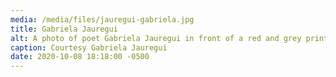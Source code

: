 ```yaml
---
media: /media/files/jauregui-gabriela.jpg
title: Gabriela Jauregui
alt: A photo of poet Gabriela Jauregui in front of a red and grey print in a frame.
caption: Courtesy Gabriela Jauregui
date: 2020-10-08 18:18:00 -0500
---
```

